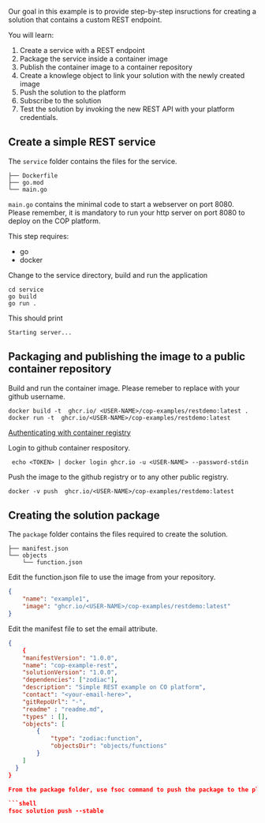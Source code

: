 Our goal in this example is to provide step-by-step insructions for creating a solution that contains a custom REST endpoint. 

You will learn:

1. Create a service with a REST endpoint
1. Package the service inside a container image
1. Publish the container image to a container repository
1. Create a knowlege object to link your solution with the newly created image
1. Push the solution to the platform
1. Subscribe to the solution
1. Test the solution by invoking the new REST API with your platform credentials.


Create a simple REST service
---------------

The `service` folder contains the files for the service.
```text
├── Dockerfile
├── go.mod
└── main.go
```

`main.go` contains the minimal code to start a webserver on port 8080. Please remember, it is mandatory to run your http server on port 8080 to deploy on the COP platform.

This step requires:

- go
- docker

Change to the service directory, build and run the application

```shell
cd service
go build
go run .
```
This should print
```shell
Starting server...
```


Packaging and publishing the image to a public container repository
---------------


Build and run the container image.
Please remeber to replace <USER-NAME> with your github username.

```shell
docker build -t  ghcr.io/ <USER-NAME>/cop-examples/restdemo:latest .
docker run -t  ghcr.io/<USER-NAME>/cop-examples/restdemo:latest
```

[Authenticating with container registry](https://docs.github.com/en/packages/working-with-a-github-packages-registry/working-with-the-container-registry#authenticating-to-the-container-registry)

Login to github  container respository.


```shell
 echo <TOKEN> | docker login ghcr.io -u <USER-NAME> --password-stdin
```


Push the image to the github registry or to any other public registry.

```shell
docker -v push  ghcr.io/<USER-NAME>/cop-examples/restdemo:latest
```

Creating the solution package
---------------

The `package` folder contains the files required to create the solution.

```text
├── manifest.json
└── objects
    └── function.json
```

Edit the function.json file to use the image from your repository.

```json
{
    "name": "example1",
    "image": "ghcr.io/<USER-NAME>/cop-examples/restdemo:latest"
}
```

Edit the manifest file to set the email attribute.

```json
{
    {
    "manifestVersion": "1.0.0",
    "name": "cop-example-rest",
    "solutionVersion": "1.0.0",
    "dependencies": ["zodiac"],
    "description": "Simple REST example on CO platform",
    "contact": "<your-email-here>",
    "gitRepoUrl": "-",
    "readme" : "readme.md",
    "types" : [],
    "objects": [
        {
            "type": "zodiac:function",
            "objectsDir": "objects/functions"
        }
    ]
  }
}

From the package folder, use fsoc command to push the package to the plaform.

```shell
fsoc solution push --stable
```
  